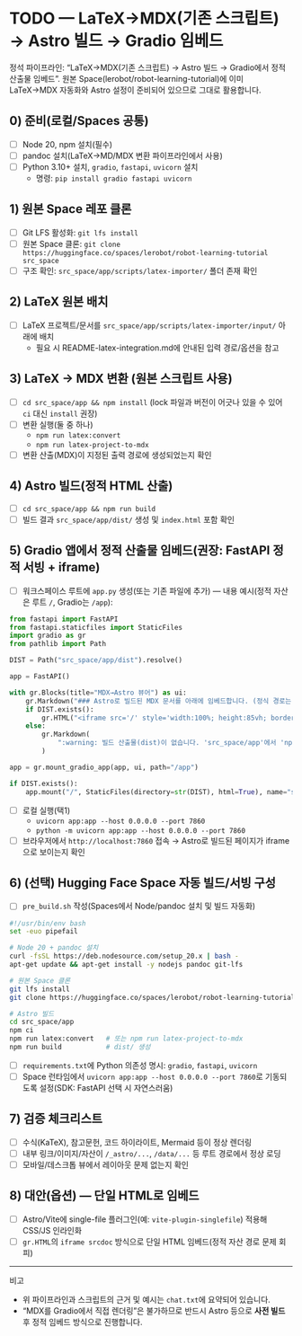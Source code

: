 # TODO — LaTeX→MDX(기존 스크립트) → Astro 빌드 → Gradio 임베드

정석 파이프라인: “LaTeX→MDX(기존 스크립트) → Astro 빌드 → Gradio에서 정적 산출물 임베드”.
원본 Space(lerobot/robot-learning-tutorial)에 이미 LaTeX→MDX 자동화와 Astro 설정이 준비되어 있으므로 그대로 활용합니다.

## 0) 준비(로컬/Spaces 공통)
- [ ] Node 20, npm 설치(필수)
- [ ] pandoc 설치(LaTeX→MD/MDX 변환 파이프라인에서 사용)
- [ ] Python 3.10+ 설치, `gradio`, `fastapi`, `uvicorn` 설치
  - 명령: `pip install gradio fastapi uvicorn`

## 1) 원본 Space 레포 클론
- [ ] Git LFS 활성화: `git lfs install`
- [ ] 원본 Space 클론: `git clone https://huggingface.co/spaces/lerobot/robot-learning-tutorial src_space`
- [ ] 구조 확인: `src_space/app/scripts/latex-importer/` 폴더 존재 확인

## 2) LaTeX 원본 배치
- [ ] LaTeX 프로젝트/문서를 `src_space/app/scripts/latex-importer/input/` 아래에 배치
  - 필요 시 README-latex-integration.md에 안내된 입력 경로/옵션을 참고

## 3) LaTeX → MDX 변환 (원본 스크립트 사용)
- [ ] `cd src_space/app && npm install` (lock 파일과 버전이 어긋나 있을 수 있어 `ci` 대신 `install` 권장)
- [ ] 변환 실행(둘 중 하나)
  - `npm run latex:convert`
  - `npm run latex-project-to-mdx`
- [ ] 변환 산출(MDX)이 지정된 출력 경로에 생성되었는지 확인

## 4) Astro 빌드(정적 HTML 산출)
- [ ] `cd src_space/app && npm run build`
- [ ] 빌드 결과 `src_space/app/dist/` 생성 및 `index.html` 포함 확인

## 5) Gradio 앱에서 정적 산출물 임베드(권장: FastAPI 정적 서빙 + iframe)
- [ ] 워크스페이스 루트에 `app.py` 생성(또는 기존 파일에 추가) — 내용 예시(정적 자산은 루트 `/`, Gradio는 `/app`):

```python
from fastapi import FastAPI
from fastapi.staticfiles import StaticFiles
import gradio as gr
from pathlib import Path

DIST = Path("src_space/app/dist").resolve()

app = FastAPI()

with gr.Blocks(title="MDX→Astro 뷰어") as ui:
    gr.Markdown("### Astro로 빌드된 MDX 문서를 아래에 임베드합니다. (정식 경로는 '/').")
    if DIST.exists():
        gr.HTML("<iframe src='/' style='width:100%; height:85vh; border:0' title='Astro Site'></iframe>")
    else:
        gr.Markdown(
            ":warning: 빌드 산출물(dist)이 없습니다. 'src_space/app'에서 'npm install && npm run build'를 먼저 실행하세요."
        )

app = gr.mount_gradio_app(app, ui, path="/app")

if DIST.exists():
    app.mount("/", StaticFiles(directory=str(DIST), html=True), name="site")
```

- [ ] 로컬 실행(택1)
  - `uvicorn app:app --host 0.0.0.0 --port 7860`
  - `python -m uvicorn app:app --host 0.0.0.0 --port 7860`
- [ ] 브라우저에서 `http://localhost:7860` 접속 → Astro로 빌드된 페이지가 iframe으로 보이는지 확인

## 6) (선택) Hugging Face Space 자동 빌드/서빙 구성
- [ ] `pre_build.sh` 작성(Spaces에서 Node/pandoc 설치 및 빌드 자동화)

```bash
#!/usr/bin/env bash
set -euo pipefail

# Node 20 + pandoc 설치
curl -fsSL https://deb.nodesource.com/setup_20.x | bash -
apt-get update && apt-get install -y nodejs pandoc git-lfs

# 원본 Space 클론
git lfs install
git clone https://huggingface.co/spaces/lerobot/robot-learning-tutorial src_space

# Astro 빌드
cd src_space/app
npm ci
npm run latex:convert   # 또는 npm run latex-project-to-mdx
npm run build           # dist/ 생성
```

- [ ] `requirements.txt`에 Python 의존성 명시: `gradio`, `fastapi`, `uvicorn`
- [ ] Space 런타임에서 `uvicorn app:app --host 0.0.0.0 --port 7860`로 기동되도록 설정(SDK: FastAPI 선택 시 자연스러움)

## 7) 검증 체크리스트
- [ ] 수식(KaTeX), 참고문헌, 코드 하이라이트, Mermaid 등이 정상 렌더링
- [ ] 내부 링크/이미지/자산이 `/_astro/...`, `/data/...` 등 루트 경로에서 정상 로딩
- [ ] 모바일/데스크톱 뷰에서 레이아웃 문제 없는지 확인

## 8) 대안(옵션) — 단일 HTML로 임베드
- [ ] Astro/Vite에 single-file 플러그인(예: `vite-plugin-singlefile`) 적용해 CSS/JS 인라인화
- [ ] `gr.HTML`의 `iframe srcdoc` 방식으로 단일 HTML 임베드(정적 자산 경로 문제 회피)

---

비고
- 위 파이프라인과 스크립트의 근거 및 예시는 `chat.txt`에 요약되어 있습니다.
- “MDX를 Gradio에서 직접 렌더링”은 불가하므로 반드시 Astro 등으로 **사전 빌드** 후 정적 임베드 방식으로 진행합니다.
